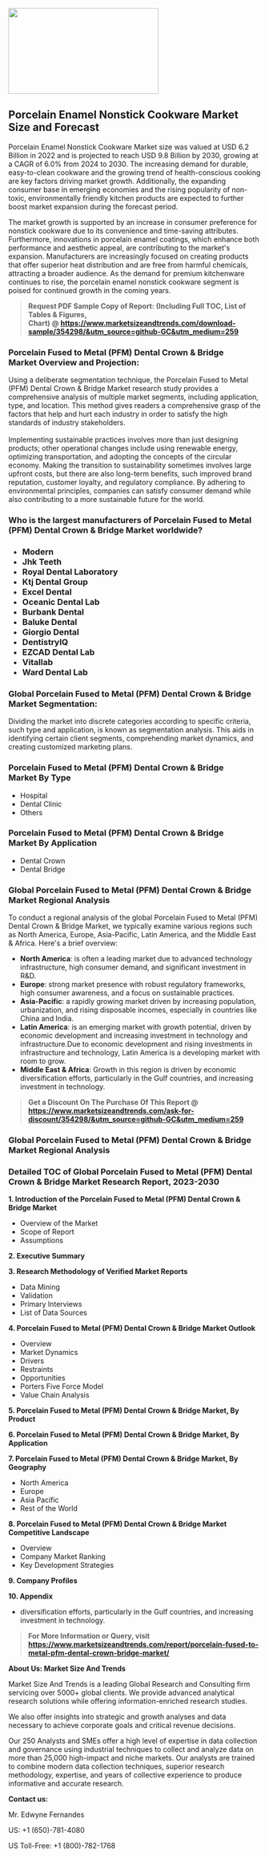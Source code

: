 <p><img class="alignnone size-medium wp-image-20088" src="https://ffe5etoiles.com/wp-content/uploads/2024/12/MST1-300x171.png" alt="" width="300" height="171" /></p><h2>Porcelain Enamel Nonstick Cookware Market Size and Forecast</h2><p>Porcelain Enamel Nonstick Cookware Market size was valued at USD 6.2 Billion in 2022 and is projected to reach USD 9.8 Billion by 2030, growing at a CAGR of 6.0% from 2024 to 2030. The increasing demand for durable, easy-to-clean cookware and the growing trend of health-conscious cooking are key factors driving market growth. Additionally, the expanding consumer base in emerging economies and the rising popularity of non-toxic, environmentally friendly kitchen products are expected to further boost market expansion during the forecast period.</p><p>The market growth is supported by an increase in consumer preference for nonstick cookware due to its convenience and time-saving attributes. Furthermore, innovations in porcelain enamel coatings, which enhance both performance and aesthetic appeal, are contributing to the market's expansion. Manufacturers are increasingly focused on creating products that offer superior heat distribution and are free from harmful chemicals, attracting a broader audience. As the demand for premium kitchenware continues to rise, the porcelain enamel nonstick cookware segment is poised for continued growth in the coming years.</p></p><blockquote id="" class=""><strong>Request PDF Sample Copy of Report: (Including Full TOC, List of Tables &amp; Figures, Chart)&nbsp;@&nbsp;<strong><a href="https://www.marketsizeandtrends.com/download-sample/354298/&utm_source=github-GC&utm_medium=259" target="_blank">https://www.marketsizeandtrends.com/download-sample/354298/&utm_source=github-GC&utm_medium=259</a></strong></strong></blockquote><h3 id="" class="">Porcelain Fused to Metal (PFM) Dental Crown & Bridge Market&nbsp;Overview and Projection:</h3><p id="" class="">Using a deliberate segmentation technique, the Porcelain Fused to Metal (PFM) Dental Crown & Bridge Market research study provides a comprehensive analysis of multiple market segments, including application, type, and location. This method gives readers a comprehensive grasp of the factors that help and hurt each industry in order to satisfy the high standards of industry stakeholders. <br /> <br />Implementing sustainable practices involves more than just designing products; other operational changes include using renewable energy, optimizing transportation, and adopting the concepts of the circular economy. Making the transition to sustainability sometimes involves large upfront costs, but there are also long-term benefits, such improved brand reputation, customer loyalty, and regulatory compliance. By adhering to environmental principles, companies can satisfy consumer demand while also contributing to a more sustainable future for the world.</p><h3 id="" class="">Who is the largest manufacturers of&nbsp;Porcelain Fused to Metal (PFM) Dental Crown & Bridge Market worldwide?</h3><h3 class=""><p><ul><li>Modern </li><li> Jhk Teeth </li><li> Royal Dental Laboratory </li><li> Ktj Dental Group </li><li> Excel Dental </li><li> Oceanic Dental Lab </li><li> Burbank Dental </li><li> Baluke Dental </li><li> Giorgio Dental </li><li> DentistryIQ </li><li> EZCAD Dental Lab </li><li> Vitallab </li><li> Ward Dental Lab</li></ul></p></h3><h3 id="" class="">Global&nbsp;Porcelain Fused to Metal (PFM) Dental Crown & Bridge Market Segmentation:</h3><p id="" class="">Dividing the market into discrete categories according to specific criteria, such type and application, is known as segmentation analysis. This aids in identifying certain client segments, comprehending market dynamics, and creating customized marketing plans.</p><h3 id="" class="">Porcelain Fused to Metal (PFM) Dental Crown & Bridge Market&nbsp;By Type</h3><p><p><ul><li>Hospital</li><li> Dental Clinic</li><li> Others</p></li></ul></p></p><h3 id="" class="">Porcelain Fused to Metal (PFM) Dental Crown & Bridge Market&nbsp;By Application</h3><p class=""><p><ul><li>Dental Crown</li><li> Dental Bridge</li></ul></p></p><h3 id="" class="">Global Porcelain Fused to Metal (PFM) Dental Crown & Bridge Market Regional Analysis</h3><p id="" class="">To conduct a regional analysis of the global Porcelain Fused to Metal (PFM) Dental Crown & Bridge Market, we typically examine various regions such as North America, Europe, Asia-Pacific, Latin America, and the Middle East &amp; Africa. Here's a brief overview:</p><ul><li><strong>North America</strong>: is often a leading market due to advanced technology infrastructure, high consumer demand, and significant investment in R&amp;D.</li><li><strong>Europe</strong>: strong market presence with robust regulatory frameworks, high consumer awareness, and a focus on sustainable practices.</li><li><strong>Asia-Pacific</strong>: a rapidly growing market driven by increasing population, urbanization, and rising disposable incomes, especially in countries like China and India.</li><li><strong>Latin America</strong>: is an emerging market with growth potential, driven by economic development and increasing investment in technology and infrastructure.Due to economic development and rising investments in infrastructure and technology, Latin America is a developing market with room to grow.</li><li><strong>Middle East &amp; Africa</strong>: Growth in this region is driven by economic diversification efforts, particularly in the Gulf countries, and increasing investment in technology.</li></ul><blockquote id="" class=""><strong>Get a Discount On The Purchase Of This Report @ <strong><a href="https://www.marketsizeandtrends.com/ask-for-discount/354298/&utm_source=github-GC&utm_medium=259" target="_blank">https://www.marketsizeandtrends.com/ask-for-discount/354298/&utm_source=github-GC&utm_medium=259</a></strong></strong></blockquote><h3 id="" class="">Global Porcelain Fused to Metal (PFM) Dental Crown & Bridge Market Regional Analysis</h3><h3 id="" class="">Detailed TOC of Global Porcelain Fused to Metal (PFM) Dental Crown & Bridge Market Research Report, 2023-2030</h3><p id="" class=""><strong>1. Introduction of the Porcelain Fused to Metal (PFM) Dental Crown & Bridge Market</strong></p><ul><li>Overview of the Market</li><li>Scope of Report</li><li>Assumptions</li></ul><p id="" class=""><strong>2. Executive Summary</strong></p><p id="" class=""><strong>3. Research Methodology of Verified Market Reports</strong></p><ul><li>Data Mining</li><li>Validation</li><li>Primary Interviews</li><li>List of Data Sources</li></ul><p id="" class=""><strong>4. Porcelain Fused to Metal (PFM) Dental Crown & Bridge Market Outlook</strong></p><ul><li>Overview</li><li>Market Dynamics</li><li>Drivers</li><li>Restraints</li><li>Opportunities</li><li>Porters Five Force Model</li><li>Value Chain Analysis</li></ul><p id="" class=""><strong>5. Porcelain Fused to Metal (PFM) Dental Crown & Bridge Market, By Product</strong></p><p id="" class=""><strong>6. Porcelain Fused to Metal (PFM) Dental Crown & Bridge Market, By Application</strong></p><p id="" class=""><strong>7. Porcelain Fused to Metal (PFM) Dental Crown & Bridge Market, By Geography</strong></p><ul><li>North America</li><li>Europe</li><li>Asia Pacific</li><li>Rest of the World</li></ul><p id="" class=""><strong>8. Porcelain Fused to Metal (PFM) Dental Crown & Bridge Market Competitive Landscape</strong></p><ul><li>Overview</li><li>Company Market Ranking</li><li>Key Development Strategies</li></ul><p id="" class=""><strong>9. Company Profiles</strong></p><p id="" class=""><strong>10. Appendix</strong></p><ul><li>diversification efforts, particularly in the Gulf countries, and increasing investment in technology.</li></ul><blockquote id="" class=""><strong>For More Information or Query, visit <strong><strong><a href="https://www.marketsizeandtrends.com/report/porcelain-fused-to-metal-pfm-dental-crown-bridge-market/" target="_blank">https://www.marketsizeandtrends.com/report/porcelain-fused-to-metal-pfm-dental-crown-bridge-market/</a></strong></strong></strong></blockquote><p id="" class=""><strong>About Us: Market Size And Trends</strong></p><p id="" class="">Market Size And Trends is a leading Global Research and Consulting firm servicing over 5000+ global clients. We provide advanced analytical research solutions while offering information-enriched research studies.</p><p id="" class="">We also offer insights into strategic and growth analyses and data necessary to achieve corporate goals and critical revenue decisions.</p><p id="" class="">Our 250 Analysts and SMEs offer a high level of expertise in data collection and governance using industrial techniques to collect and analyze data on more than 25,000 high-impact and niche markets. Our analysts are trained to combine modern data collection techniques, superior research methodology, expertise, and years of collective experience to produce informative and accurate research.</p><p id="" class=""><strong>Contact us:</strong></p><p id="" class="">Mr. Edwyne Fernandes</p><p id="" class="">US: +1 (650)-781-4080</p><p id="" class="">US Toll-Free: +1 (800)-782-1768</p>
